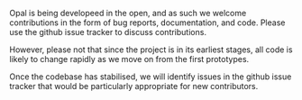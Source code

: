 Opal is being developeed in the open, and as such we welcome contributions in the form of bug reports, documentation, and code.  Please use the github issue tracker to discuss contributions.

However, please not that since the project is in its earliest stages, all code is likely to change rapidly as we move on from the first prototypes.

Once the codebase has stabilised, we will identify issues in the github issue tracker that would be particularly appropriate for new contributors.
